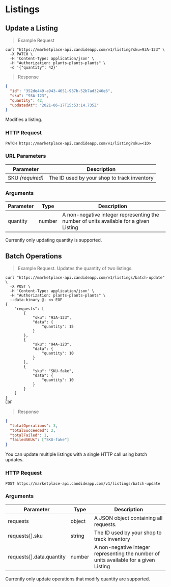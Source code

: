 # Listings

## Update a Listing

> Example Request

```shell
curl "https://marketplace-api.candideapp.com/v1/listing?sku=93A-123" \
  -X PATCH \
  -H 'Content-Type: application/json' \
  -H "Authorization: plants-plants-plants" \
  -d '{"quantity": 42}'
```

> Response

```json
{
  "id": "352de449-a943-4651-937b-52b7ad3246e6",
  "sku": "93A-123",
  "quantity": 42,
  "updatedAt": "2021-06-17T15:53:14.735Z"
}
```

Modifies a listing.

### HTTP Request

`PATCH https://marketplace-api.candideapp.com/v1/listing?sku=<ID>`

### URL Parameters

| Parameter        | Description                                 |
| ---------------- | ------------------------------------------- |
| SKU _(required)_ | The ID used by your shop to track inventory |

### Arguments

| Parameter | Type   | Description                                                                           |
| --------- | ------ | ------------------------------------------------------------------------------------- |
| quantity  | number | A non-negative integer representing the number of units available for a given Listing |

<aside class="notice">
Currently only updating quantity is supported.
</aside>

## Batch Operations

> Example Request. Updates the quantity of two listings.

```shell
curl "https://marketplace-api.candideapp.com/v1/listings/batch-update" \
  -X POST \
  -H 'Content-Type: application/json' \
  -H "Authorization: plants-plants-plants" \
  --data-binary @- << EOF
{
	"requests": [
		{
			"sku": "93A-123",
			"data": {
				"quantity": 15
			}
		},
		{
			"sku": "94A-123",
			"data": {
				"quantity": 10
			}
		},
		{
			"sku": "SKU-fake",
			"data": {
				"quantity": 10
			}
		}
	]
}
EOF
```

> Response

```json
{
  "totalOperations": 3,
  "totalSucceeded": 2,
  "totalFailed": 1,
  "failedSKUs": ["SKU-fake"]
}
```

You can update multiple listings with a single HTTP call using batch updates.

### HTTP Request

`POST https://marketplace-api.candideapp.com/v1/listings/batch-update`

### Arguments

| Parameter                | Type   | Description                                                                           |
| ------------------------ | ------ | ------------------------------------------------------------------------------------- |
| requests                 | object | A JSON object containing all requests.                                                |
| requests[].sku           | string | The ID used by your shop to track inventory                                           |
| requests[].data.quantity | number | A non-negative integer representing the number of units available for a given Listing |

<aside class="notice">
Currently only update operations that modify quantity are supported.
</aside>
